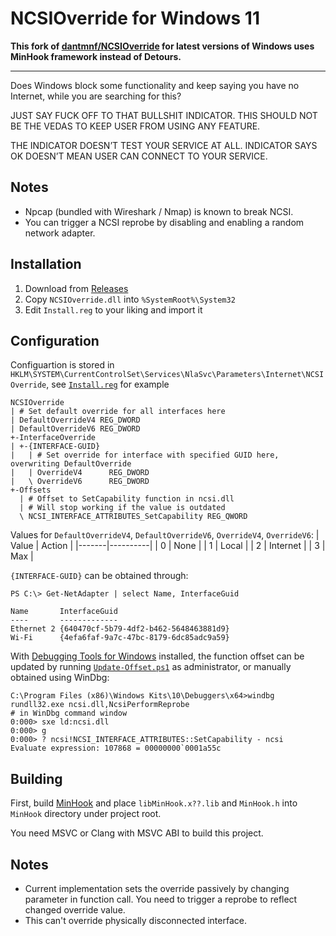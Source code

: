 # NCSIOverride for Windows 11

**This fork of [dantmnf/NCSIOverride](https://github.com/dantmnf/NCSIOverride) for latest versions of Windows uses MinHook framework instead of Detours.**

----------------

Does Windows block some functionality and keep saying you have no Internet, while you are searching for this?

JUST SAY FUCK OFF TO THAT BULLSHIT INDICATOR. THIS SHOULD NOT BE THE VEDAS TO KEEP USER FROM USING ANY FEATURE.

THE INDICATOR DOESN’T TEST YOUR SERVICE AT ALL. INDICATOR SAYS OK DOESN’T MEAN USER CAN CONNECT TO YOUR SERVICE.

## Notes

* Npcap (bundled with Wireshark / Nmap) is known to break NCSI.
* You can trigger a NCSI reprobe by disabling and enabling a random network adapter.

## Installation

1. Download from [Releases](https://github.com/shezik/NCSIOverride/releases)
2. Copy `NCSIOverride.dll` into `%SystemRoot%\System32`
3. Edit `Install.reg` to your liking and import it

## Configuration

Configuartion is stored in `HKLM\SYSTEM\CurrentControlSet\Services\NlaSvc\Parameters\Internet\NCSIOverride`, see [`Install.reg`](Install.reg) for example

    NCSIOverride
    | # Set default override for all interfaces here
    | DefaultOverrideV4 REG_DWORD
    | DefaultOverrideV6 REG_DWORD
    +-InterfaceOverride
    | +-{INTERFACE-GUID}
    |   | # Set override for interface with specified GUID here, overwriting DefaultOverride
    |   | OverrideV4      REG_DWORD
    |   \ OverrideV6      REG_DWORD
    +-Offsets
      | # Offset to SetCapability function in ncsi.dll
      | # Will stop working if the value is outdated
      \ NCSI_INTERFACE_ATTRIBUTES_SetCapability REG_QWORD


Values for `DefaultOverrideV4`, `DefaultOverrideV6`, `OverrideV4`, `OverrideV6`:
| Value |  Action  |
|-------|----------|
|   0   | None     |
|   1   | Local    |
|   2   | Internet |
|   3   | Max      |


`{INTERFACE-GUID}` can be obtained through:

    PS C:\> Get-NetAdapter | select Name, InterfaceGuid

    Name       InterfaceGuid                         
    ----       -------------                         
    Ethernet 2 {640470cf-5b79-4df2-b462-5648463881d9}
    Wi-Fi      {4efa6faf-9a7c-47bc-8179-6dc85adc9a59}


With [Debugging Tools for Windows](https://docs.microsoft.com/en-us/windows-hardware/drivers/debugger/debugger-download-tools) installed, the function offset can be updated by running [`Update-Offset.ps1`](Update-Offset.ps1) as administrator, or manually obtained using WinDbg:

    C:\Program Files (x86)\Windows Kits\10\Debuggers\x64>windbg rundll32.exe ncsi.dll,NcsiPerformReprobe
    # in WinDbg command window
    0:000> sxe ld:ncsi.dll
    0:000> g
    0:000> ? ncsi!NCSI_INTERFACE_ATTRIBUTES::SetCapability - ncsi
    Evaluate expression: 107868 = 00000000`0001a55c

## Building

First, build [MinHook](https://github.com/TsudaKageyu/minhook) and place `libMinHook.x??.lib` and `MinHook.h` into `MinHook` directory under project root.

You need MSVC or Clang with MSVC ABI to build this project.

## Notes

* Current implementation sets the override passively by changing parameter in function call. You need to trigger a reprobe to reflect changed override value.
* This can't override physically disconnected interface. 
